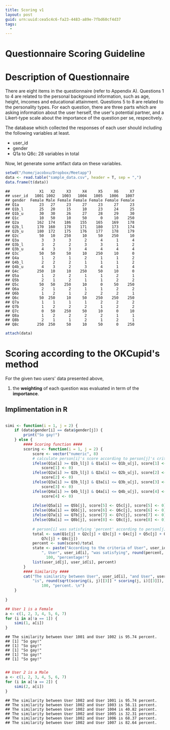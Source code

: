 ```yaml
---
title: Scoring v1
layout: post
guid: urn:uuid:cea5c4c6-fa23-4483-a89e-7fbd60cf4d37
tags:
  - 
---
```


Questionnaire Scoring Guideline
========================================================

# Description of Questionnaire

There are eight items in the questionnaire (refer to Appendix A). Questions 1 to 4 are related to the personal background information, such as age, height, imcomes and educational attainment. Questions 5 to 8 are related to the personality types. For each question, there are three parts which are asking information about the user herself, the user's potential partner, and a Likert-type scale about the importance of the question per se, respecitvely.

The database which collected the responses of each user should including the following variables at least.
- user_id
- gender
- Q1a to Q8c: 28 variables in total

Now, let generate some artifact data on these variables.



```r
setwd("/home/jacobxu/Dropbox/Meetapp")
data <- read.table("sample_data.csv", header = T, sep = ",")
data.frame(t(data))
```

```
##             X1   X2     X3     X4     X5     X6     X7
## user_id   1001 1002   1003   1004   1005   1006   1007
## gender  Female Male Female Female Female Female Female
## Q1a         23   27     23     27     23     27     23
## Q1b_l       25   20     15     10     23     24     25
## Q1b_u       30   30     26     27     28     29     30
## Q1c         10   50     10     50      0     10    250
## Q2a        162  174    186    155    165    169    178
## Q2b_l      170  160    170    171    180    173    174
## Q2b_u      180  172    175    176    177    178    179
## Q2c         50   10    250     10     50    250     10
## Q3a          3    3      3      2      4      1      4
## Q3b_l        3    2      2      3      3      1      2
## Q3b_u        4    3      3      4      4      4      4
## Q3c         50   50     50     10    250     10      0
## Q4a          1    2      1      2      1      1      2
## Q4b_l        2    2      2      1      1      1      2
## Q4b_u        4    3      2      3      4      1      4
## Q4c        250   10     10    250     50     10      0
## Q5a          1    2      2      1      1      2      1
## Q5b          2    1      2      1      1      2      2
## Q5c         50   50    250     10      0     50    250
## Q6a          2    1      2      1      1      2      2
## Q6b          1    2      1      2      2      2      1
## Q6c         50  250     10     50    250    250    250
## Q7a          1    1      1      1      2      2      2
## Q7b          1    2      2      2      1      2      2
## Q7c          0   50    250     50     10      0     10
## Q8a          1    2      2      2      2      1      1
## Q8b          2    1      1      2      1      2      1
## Q8c        250  250     50     10     50      0    250
```

```r
attach(data)
```


# Scoring according to the OKCupid's method

For the given two users' data presented above, 

1. the **weighting** of each question was evaluated in term of the **importance**.


## Implimentation in R



```r

simi <- function(i = 1, j = 2) {
    if (data$gender[i] == data$gender[j]) {
        print("So gay!")
    } else {
        #### Scoring function ####
        scoring <- function(i = 1, j = 2) {
            score <- vector("numeric", 8)
            # calculate person[i]'s score according to person[j]'s criteria
            ifelse(Q1a[i] >= Q1b_l[j] & Q1a[i] <= Q1b_u[j], score[1] <- Q1c[j], 
                score[1] <- 0)
            ifelse(Q2a[i] >= Q2b_l[j] & Q2a[i] <= Q2b_u[j], score[2] <- Q2c[j], 
                score[2] <- 0)
            ifelse(Q3a[i] >= Q3b_l[j] & Q3a[i] <= Q3b_u[j], score[3] <- Q3c[j], 
                score[3] <- 0)
            ifelse(Q4a[i] >= Q4b_l[j] & Q4a[i] <= Q4b_u[j], score[4] <- Q4c[j], 
                score[4] <- 0)
            
            ifelse(Q5a[i] == Q5b[j], score[5] <- Q5c[j], score[5] <- 0)
            ifelse(Q6a[i] == Q6b[j], score[6] <- Q6c[j], score[6] <- 0)
            ifelse(Q7a[i] == Q7b[j], score[7] <- Q7c[j], score[7] <- 0)
            ifelse(Q8a[i] == Q8b[j], score[8] <- Q8c[j], score[8] <- 0)
            
            # person[i] was satisfying 'percent' according to person[j]'s criteria
            total <- sum(Q1c[j] + Q2c[j] + Q3c[j] + Q4c[j] + Q5c[j] + Q6c[j] + 
                Q7c[j] + Q8c[j])
            percent <- sum(score)/total
            state <- paste("According to the criteria of User", user_id[j], 
                ", User", user_id[i], "was satisfying", round(percent, 4) * 
                  100, "percentage!")
            list(user_id[j], user_id[i], percent)
        }
        #### Similarity ####
        cat("The similarity between User", user_id[i], "and User", user_id[j], 
            "is", round(sqrt(scoring(i, j)[[3]] * scoring(j, i)[[3]]), 4) * 
                100, "percent. \n")
    }
    
}
```




```r
## User 1 is a Female
a <- c(1, 2, 3, 4, 5, 6, 7)
for (i in a[!a == 1]) {
    simi(1, a[i])
}
```

```
## The similarity between User 1001 and User 1002 is 95.74 percent. 
## [1] "So gay!"
## [1] "So gay!"
## [1] "So gay!"
## [1] "So gay!"
## [1] "So gay!"
```

```r

## User 2 is a Male
a <- c(1, 2, 3, 4, 5, 6, 7)
for (i in a[!a == 2]) {
    simi(2, a[i])
}
```

```
## The similarity between User 1002 and User 1001 is 95.74 percent. 
## The similarity between User 1002 and User 1003 is 56.11 percent. 
## The similarity between User 1002 and User 1004 is 40.82 percent. 
## The similarity between User 1002 and User 1005 is 32.31 percent. 
## The similarity between User 1002 and User 1006 is 68.37 percent. 
## The similarity between User 1002 and User 1007 is 82.64 percent.
```


